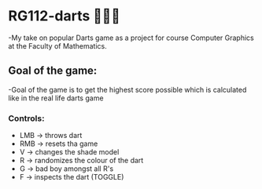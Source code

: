 # RG112-darts 🎯🎯🎯
-My take on popular Darts game as a project for course Computer Graphics at the Faculty of Mathematics.

## Goal of the game: ##
-Goal of the game is to get the highest score possible which is calculated like in the real life darts game

### Controls: ###
* LMB -> throws dart
* RMB -> resets tha game
* V   -> changes the shade model
* R   -> randomizes the colour of the dart
* G   -> bad boy amongst all R's
* F   -> inspects the dart (TOGGLE)
